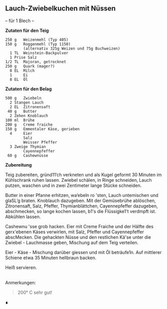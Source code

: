 
&nbsp;

Lauch-Zwiebelkuchen mit Nüssen
------------------------

– für 1 Blech –

**Zutaten für den Teig**

```
250 g   Weizenmehl (Typ 405)
150 g   Roggenmehl (Typ 1150)
        (alternativ 325g Weizen und 75g Buchweizen)
  1 TL  Weinstein-Backpulver
  1 Prise Salz
1/2 TL  Majoran‚ getrocknet
250 g   Quark (mager?)
  8 EL  Milch
  1     Ei
  8 EL  Öl
```

**Zutaten für den Belag**

```
500 g   Zwiebeln
  2 Stangen Lauch
  2 EL  Zitronensaft
 40 g   Butter
  2 Zehen Knoblauch
100 ml  Brühe
200 g   Creme fraiche
150 g   Emmentaler Käse, gerieben
  4     Eier
        Salz
        Weisser Pfeffer
  3 Zweige Thymian
        Cayennepfeffer
 60 g   Cashewnüsse  
```
**Zubereitung**

Teig zubereiten, gründ11’ch verkneten und als Kugel geformt 30 Minuten im Kühlschrank ruhen lassen. Zwiebel schälen‚ in Ringe schneiden‚ Lauch putzen, waschen und in zwei Zentimeter lange Stücke schneiden.


Butter in einer Pfanne erhitzen‚ wa’ebeln ro 'sten, Lauch untemischen und glaSL’g braten. Knoblauch dazugeben. Mit der Gemüsebrühe ablöschen, Zitronensaft‚ Salz, Pfeffer, Thymianblättchen‚ Cayennepfeffer dazugeben, abschmecken, so lange kochen lassen, b1's die Flüssigke1't verdmpft ist. Abkühlen lassen.


Cashewnu 'sse grob hacken. Eier mit Creme Fraiche und der Hälfte des gerx'ebenen Käses verwirlen‚ mit Salz, Pfeffer und Cayennepfeffer abscMecken. Die gehackten Nüsse und den restlichen Kä'se unter die Zwiebel - Lauchmasse geben, Mischung auf dem Teig verteilen.


Eier - Käse - Mischung darüber giessen und mit Öl beträufe1n. Auf mittlerer Schiene etwa 35 Minuten hellbraun backen.


Heiß servieren.


&nbsp;  
Anmerkungen:
> 200° C
> sehr gut!

∎
